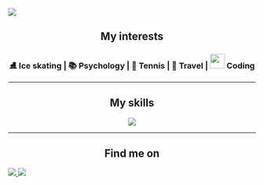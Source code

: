 <img src="https://github.com/AntonJames-Sistence/AntonJames-Sistence/assets/126339704/94ef490c-12d7-4f72-8147-34d8ff520b47">

<div align="center">
  <h2>My interests</h2>
  <h3>⛸️ Ice skating | 📚 Psychology | 🎾 Tennis | 🧳 Travel | <img src="https://media.giphy.com/media/WUlplcMpOCEmTGBtBW/giphy.gif" width="30"> Coding
  </h3>
  <hr>
  <h2>My skills</h2>
  <img src="https://skillicons.dev/icons?i=ruby,rails,js,react,redux,nodejs,webpack,css,html,jquery,mongodb,postgres,git,aws&perline=15" />
  <hr>
  <h2>Find me on</h2>
</div>

<a href="https://www.linkedin.com/in/anton-james-ja/">
  <img src="https://img.shields.io/badge/LinkedIn-0077B5?style=for-the-badge&logo=linkedin&logoColor=white">
</a>
<a href="https://wellfound.com/u/anton-james">
  <img src="https://img.shields.io/badge/AngelList-000000?style=for-the-badge&logo=AngelList&logoColor=white">
</a>
